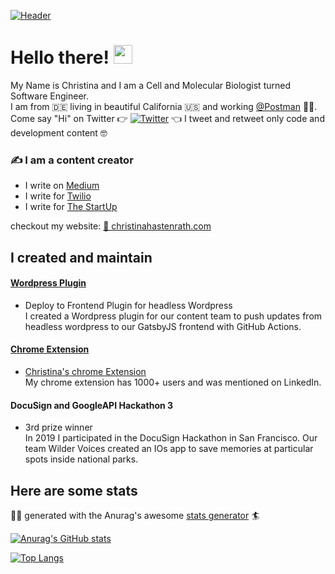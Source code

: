 
[![Header](https://pbs.twimg.com/profile_banners/278209883/1559233865/1500x500)](https://some-url.dev/)

# Hello there! <img src="https://raw.githubusercontent.com/MartinHeinz/MartinHeinz/master/wave.gif" width="30px">
My Name is Christina and I am a Cell and Molecular Biologist turned Software Engineer. </br >
I am from 🇩🇪 living in beautiful California 🇺🇸 and working [@Postman](https://www.postman.com/) 👨‍🚀. </br >
Come say "Hi" on Twitter 👉 [![Twitter](https://img.shields.io/twitter/follow/ettinchen.svg?style=social&label=@ettinchen)](https://twitter.com/ettinchen) 👈 I tweet and retweet only code and development content 🤓 </br >




<!-- ![](https://img.shields.io/badge/LinkedIn-0077B5?style=for-the-badge&logo=linkedin&logoColor=white) -->




### ✍️ I am a content creator
* I write on [Medium](https://christinavhastenrath.medium.com/)
* I write for [Twilio](https://www.twilio.com/blog/create-wordpress-plugin-rebuild-gatsby-app-aws-github-actions)
* I write for [The StartUp](https://medium.com/swlh/make-algolia-search-results-more-relevant-8cfecead0a6b)

checkout my website: [🦄 christinahastenrath.com](https://www.christinahastenrath.com)




## I created and maintain

#### [Wordpress Plugin](https://github.com/ch264/WP-GH-actions)
* Deploy to Frontend Plugin for headless Wordpress <br />
I created a Wordpress plugin for our content team to push updates from headless wordpress to our GatsbyJS frontend with GitHub Actions.

#### [Chrome Extension](https://github.com/ch264/Chrome_extension)
* [Christina's chrome Extension](https://chrome.google.com/webstore/detail/christinas-chrome-extensi/kmmafchjenalicnigbddpgjdigkmoomj?hl=en-GB) <br />
My chrome extension has 1000+ users and was mentioned on LinkedIn.

#### DocuSign and GoogleAPI Hackathon 3
* 3rd prize winner <br />
In 2019 I participated in the DocuSign Hackathon in San Francisco. Our team Wilder Voices created an IOs app to save memories at particular spots inside national parks.

<!-- 
## Technologies and Tools
![](https://img.shields.io/badge/Code-JavaScript-informational?style=flat&logo=<LOGO_NAME>&logoColor=white&color=blue)

![](https://img.shields.io/badge/Code-JavaScript-informational?style=plastic&logo=appveyor=<LOGO_NAME>&logoColor=white&color=2bbc8a) -->

## Here are some stats 

🚣‍♀️ generated with the Anurag's awesome [stats generator](https://github.com/anuraghazra/github-readme-stats) 🏄

[![Anurag's GitHub stats](https://github-readme-stats.vercel.app/api?username=ch264)](https://github.com/ch264/github-readme-stats)

[![Top Langs](https://github-readme-stats.vercel.app/api/top-langs/?username=ch264&layout=compact)](https://github.com/ch264/github-readme-stats)


<!-- ![](https://komarev.com/ghpvc/?username=ch264) -->


<!-- <a href="https://github.com/anuraghazra/github-readme-stats">
  <img align="left" src="https://github-readme-stats.vercel.app/api/top-langs/?username=ch264&layout=compact" />
</a>
<a href="https://github.com/anuraghazra/convoychat">
  <img align="right" src="https://github-readme-stats.vercel.app/api?username=ch264" />
</a> -->





<!--
**ch264/ch264** is a ✨ _special_ ✨ repository because its `README.md` (this file) appears on your GitHub profile.

Here are some ideas to get you started:

- 🔭 I’m currently working on ...
- 🌱 I’m currently learning ...
- 👯 I’m looking to collaborate on ...
- 🤔 I’m looking for help with ...
- 💬 Ask me about ...
- 📫 How to reach me: ...
- 😄 Pronouns: ...
- ⚡ Fun fact: ...
-->
